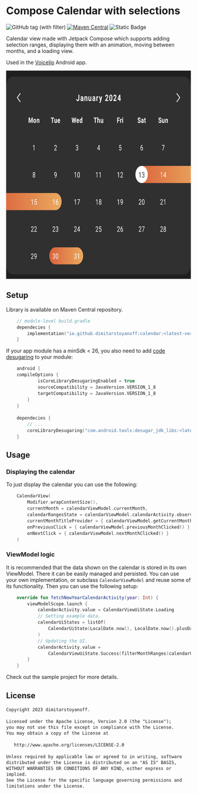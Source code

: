# Compose Calendar with selections

![GitHub tag (with filter)](https://img.shields.io/github/v/tag/dimitarstoyanoff/compose-calendar?label=Latest%20release)
[![Maven Central](https://img.shields.io/maven-central/v/io.github.dimitarstoyanoff/calendar?link=https%3A%2F%2Fcentral.sonatype.com%2Fartifact%2Fio.github.dimitarstoyanoff%2Fcalendar)](https://img.shields.io/maven-central/v/io.github.dimitarstoyanoff/calendar
)
![Static Badge](https://img.shields.io/badge/Voicelip-43DBFF?link=voicelip.com)




Calendar view made with Jetpack Compose which supports adding selection ranges, displaying them with an animation, moving between months, and a loading view.

Used in the [Voicelip](https://play.google.com/store/apps/details?id=com.voicelip) Android app.

<img src='preview.jpg' width='700' height='567'>
<!-- ![image](preview.jpg) -->

## Setup
Library is available on Maven Central repository.
```kotlin
    // module-level build.gradle
    dependecies {
        implementation("io.github.dimitarstoyanoff:calendar:<latest-version>")
    }
```

If your app module has a minSdk < 26, you also need to add [code desugaring](https://developer.android.com/studio/write/java8-support) to your module:

```kotlin
    android {
    compileOptions {
            isCoreLibraryDesugaringEnabled = true
            sourceCompatibility = JavaVersion.VERSION_1_8
            targetCompatibility = JavaVersion.VERSION_1_8
        }
    }

    dependecies {
        // ...
        coreLibraryDesugaring("com.android.tools:desugar_jdk_libs:<latest-version>")
    }
```

## Usage

### Displaying the calendar

To just display the calendar you can use the following:

```kotlin
    CalendarView(
        Modifier.wrapContentSize(),
        currentMonth = calendarViewModel.currentMonth,
        calendarRangesState = calendarViewModel.calendarActivity.observeAsState(),
        currentMonthTitleProvider = { calendarViewModel.getCurrentMonthTitle() },
        onPreviousClick = { calendarViewModel.previousMonthClicked() },
        onNextClick = { calendarViewModel.nextMonthClicked() }
    )
```

### ViewModel logic

It is recommended that the data shown on the calendar is stored in its own ViewModel. There it can be easily managed and persisted. You can use your own implementation, or subclass `CalendarViewModel` and reuse some of its functionality. Then you can use the following setup:

```kotlin
    override fun fetchNewYearCalendarActivity(year: Int) {
        viewModelScope.launch {
            calendarActivity.value = CalendarViewUiState.Loading
            // Setting example data.
            calendarUiStates = listOf(
                CalendarUiState(LocalDate.now(), LocalDate.now().plusDays(3))
            )
            // Updating the UI.
            calendarActivity.value = 
                CalendarViewUiState.Success(filterMonthRanges(calendarUiStates, currentMonth.value.yearMonth))
        }
    }
```

Check out the sample project for more details.

## License

    Copyright 2023 dimitarstoyanoff.

    Licensed under the Apache License, Version 2.0 (the "License");
    you may not use this file except in compliance with the License.
    You may obtain a copy of the License at

       http://www.apache.org/licenses/LICENSE-2.0

    Unless required by applicable law or agreed to in writing, software
    distributed under the License is distributed on an "AS IS" BASIS,
    WITHOUT WARRANTIES OR CONDITIONS OF ANY KIND, either express or implied.
    See the License for the specific language governing permissions and
    limitations under the License.
